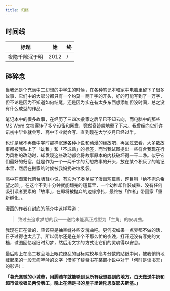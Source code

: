 ```yaml
---
title: 归档
---
```


## 时间线

| 标题           | 始   | 终  |
| -------------- | ---- | --- |
| 夜隐千隙泯于明 | 2012 | /   |

## 碎碎念

当我还是个充满中二幻想的中学生的时候，在各种笔记本和家中电脑里留下了很多故事，它们中的大部分都只有一个约莫一两千字的开头，好的可能写到了一万字，但不论是因为不知道如何结尾，还是因为实在有太多东西想添加但没时间，总之没有什么成型的作品。

笔记本中的很多故事，在经历了三四次搬家之后早已不知去向，而电脑中的那些 MS Word 文档辗转了多个设备和网盘，竟然奇迹般地留了下来。我曾经向它们许诺初中毕业就会写、高中毕业就会写、直到现在大学岁月已经过半。

也许是我不再像中学时那样沉迷各种小说和动漫的缘故吧，再回过去看，大多数故事都被我贴上了「幼稚」和「不成熟」的标签，而当我试图提出一些符合我现在行为风格的改动时，却发现这些改动都会将故事原本的内核破坏得一干二净。似乎它们最好的归宿，就是作为一个一两千字的幻想故事的开头，放在某个积灰了的笔记本里，然后在搬家的时候被我妈扔进垃圾袋。

高中在淘宝代购台版轻小说，有次为了凑单买了漫画短篇集，题目叫「绝不扼杀希望之卵」，在这个不到十分钟就能翻完的短篇里，一个幼稚却佯装成熟、没有任何吸引读者要素的「故事」，在即将被抛弃的边缘挣扎，最终被「作者」带回家「重新孵化」。

漫画的作者在封底的简介中这样写道：

> 致过去追求梦想的我——送给未能真正成型为「主角」的安魂曲。

我现在正在做的，应该只是抽空缝补些安魂曲吧。更何况如果一点梦都不做的话，日子过得也太苦了。所以偶尔还是在某个不那么忙的夜晚，打开还没有写完的文档，试图回忆起旧时幻梦，然后用文字的方式让它们的灵魂得以安息。

最后附上在高二教室墙上眼花缭乱的目标院校与高考分数的贴纸中间，被我悄悄地藏起来的一段无病呻吟的文字（借鉴了黎紫书在某部小说中对于「何时是读书天」的影评）：

**「暮光熹微的小城市，用脚踏车就能够到达所有我想要到的地方。白天做送牛奶和超市做收银员两份零工，晚上在满是书的屋子里读陀思妥耶夫斯基。」**

